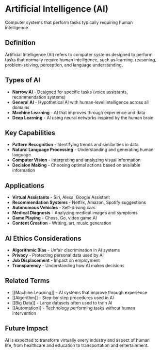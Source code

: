 # Artificial Intelligence (AI)

Computer systems that perform tasks typically requiring human intelligence.

## Definition
Artificial Intelligence (AI) refers to computer systems designed to perform tasks that normally require human intelligence, such as learning, reasoning, problem-solving, perception, and language understanding.

## Types of AI
- **Narrow AI** - Designed for specific tasks (voice assistants, recommendation systems)
- **General AI** - Hypothetical AI with human-level intelligence across all domains
- **Machine Learning** - AI that improves through experience and data
- **Deep Learning** - AI using neural networks inspired by the human brain

## Key Capabilities
- **Pattern Recognition** - Identifying trends and similarities in data
- **Natural Language Processing** - Understanding and generating human language
- **Computer Vision** - Interpreting and analyzing visual information
- **Decision Making** - Choosing optimal actions based on available information

## Applications
- **Virtual Assistants** - Siri, Alexa, Google Assistant
- **Recommendation Systems** - Netflix, Amazon, Spotify suggestions
- **Autonomous Vehicles** - Self-driving cars
- **Medical Diagnosis** - Analyzing medical images and symptoms
- **Game Playing** - Chess, Go, video game AI
- **Content Creation** - Writing, art, music generation

## AI Ethics Considerations
- **Algorithmic Bias** - Unfair discrimination in AI systems
- **Privacy** - Protecting personal data used by AI
- **Job Displacement** - Impact on employment
- **Transparency** - Understanding how AI makes decisions

## Related Terms
- [[Machine Learning]] - AI systems that improve through experience
- [[Algorithm]] - Step-by-step procedures used in AI
- [[Big Data]] - Large datasets often used to train AI
- [[Automation]] - Technology performing tasks without human intervention

## Future Impact
AI is expected to transform virtually every industry and aspect of human life, from healthcare and education to transportation and entertainment.

